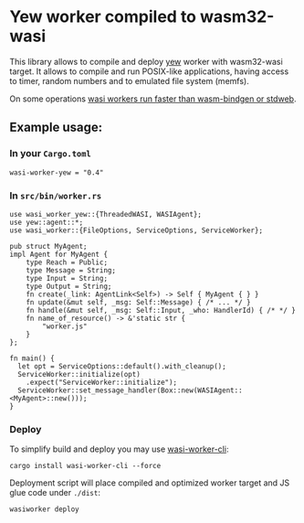 # Yew worker compiled to wasm32-wasi

This library allows to compile and deploy [yew]() worker with wasm32-wasi target. 
It allows to compile and run POSIX-like applications, having access to timer, random numbers and 
to emulated file system (memfs).

On some operations [wasi workers run faster than wasm-bindgen or stdweb](https:://github.com/dunnock/wabench).

## Example usage:

### In your `Cargo.toml`
```
wasi-worker-yew = "0.4"
```

### In `src/bin/worker.rs`
```
use wasi_worker_yew::{ThreadedWASI, WASIAgent};
use yew::agent::*;
use wasi_worker::{FileOptions, ServiceOptions, ServiceWorker};

pub struct MyAgent;
impl Agent for MyAgent {
    type Reach = Public;
    type Message = String;
    type Input = String;
    type Output = String;
    fn create(_link: AgentLink<Self>) -> Self { MyAgent { } }
    fn update(&mut self, _msg: Self::Message) { /* ... */ }
    fn handle(&mut self, _msg: Self::Input, _who: HandlerId) { /* */ }
    fn name_of_resource() -> &'static str {
        "worker.js"
    }
};

fn main() {
  let opt = ServiceOptions::default().with_cleanup();
  ServiceWorker::initialize(opt)
    .expect("ServiceWorker::initialize");
  ServiceWorker::set_message_handler(Box::new(WASIAgent::<MyAgent>::new()));
}
```

### Deploy

To simplify build and deploy you may use [wasi-worker-cli](https://crates.io/crates/wasi-worker-cli):
```
cargo install wasi-worker-cli --force
```

Deployment script will place compiled and optimized worker target and JS glue code under `./dist`:
```
wasiworker deploy
```